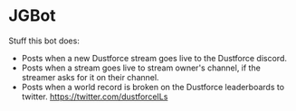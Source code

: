 # JGBot
Stuff this bot does:
* Posts when a new Dustforce stream goes live to the Dustforce discord.
* Posts when a stream goes live to stream owner's channel, if the streamer asks for it on their channel.
* Posts when a world record is broken on the Dustforce leaderboards to twitter. https://twitter.com/dustforceILs
